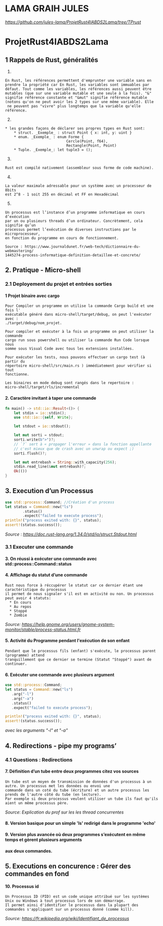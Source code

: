 # LAMA GRAIH JULES
_https://github.com/jules-lama/ProjetRust4IABDS2Lama/tree/TPrust_

# ProjetRust4IABDS2Lama

## 1 Rappels de Rust, généralités

1. 

```
En Rust, les références permettent d'emprunter une variable sans en 
prendre la propriété car En Rust, les variables sont immuables par 
défaut. Tout comme les variables, les références aussi peuvent être 
mutables (que sur une variable mutable et une seule à la fois). "&" 
signifie référence constante et "&mut" signifie référence mutable 
(notons qu'on ne peut avoir les 2 types sur une même variable). Elle
 ne peuvent pas "vivre" plus longtemps que la variable qu'elle référence.
```

2. 

```
* les grandes façons de déclarer ses propres types en Rust sont: 
    * struct. _Exemple_ : struct Point { x: int, y: uint }
    * enum. _Exemple_ : enum Forme {
                            Cercle(Point, f64),
                            Rectangle(Point, Point)
    * Tuple. _Exemple_: let tuple3 = ();
```

3. 

```
Rust est compilé nativement (assembleur sous forme de code machine).  
```

4. 

```
La valeur maximale adressable pour un système avec un processeur de 8bits 
est 2^8 - 1 soit 255 en décimal et FF en Hexadécimal

```

5. 

```
Un processus est l’instance d’un programme informatique en cours d’exécution 
par un ou plusieurs threads d’un ordinateur. Concrètement, cela signifie qu’un 
processus permet l’exécution de diverses instructions par le microprocesseur, 
en fonction du programme en cours de fonctionnement.

Source : https://www.journaldunet.fr/web-tech/dictionnaire-du-webmastering/
1445274-process-informatique-definition-detaillee-et-concrete/
```

## 2. Pratique - Micro-shell

### 2.1 Deployement du projet et entrées sorties

#### 1 Projet binaire avec cargo 

```
Pour Compiler un programme on utilise la commande Cargo build et une fois l'
exécutable généré dans micro-shell/target/debug, on peut l'exécuter avec :
./target/debug/nom_projet.

Pour compiler et exécuter à la fois un programme on peut utiliser la commande 
cargo run sous powershell ou utiliser la commande Run Code lorsque nous
somme sous Visual Code avec tous les extensions installées.

Pour exécuter les tests, nous pouvons effectuer un cargo test (à partir du 
répertoire micro-shell/src/main.rs ) immédiatement pour vérifier si tout 
fonctionne.

Les binaires en mode debug sont rangés dans le repertoire : 
micro-shell/target/rls/incremental

```
#### 2. Caractère invitant à taper une commande

```rust
fn main() -> std::io::Result<()> {
    let stdin = io::stdin();
    use std::io::{self, Write};

    let stdout = io::stdout();

    let mut sorti = stdout;
    sorti.write(b">")?;
    // `?` sert à « propager l'erreur » dans la fonction appellante
    // c'est mieux que de crash avec un unwrap ou expect ;)
    sorti.flush()?;

    let mut entrebash = String::with_capacity(256);
    stdin.read_line(&mut entrebash)?;
    Ok(())
}
```

## 3. Execution d’un Processus

```rust
use std::process::Command; //Création d'un process
let status = Command::new("ls")
        .status()
        .expect("failed to execute process");
println!("process exited with: {}", status);
assert!(status.success());
```
_Source_ : _https://doc.rust-lang.org/1.34.0/std/io/struct.Stdout.html_

### 3.1 Executer une commande

#### 3. On réussi à exécuter une commande avec std::process::Command::status

#### 4. Affichage du statut d’une commande
```
Rust nous force à réccupérer le statut car ce dernier étant une caractéristique du processus
il permet de nous signaler s'il est en activité ou non. Un processus peut avoir 4 statuts:
  * En cours
  * Au repos
  * Stoppé
  * Zombie
```
_Source:_ _https://help.gnome.org/users/gnome-system-monitor/stable/process-status.html.fr_

#### 5. Activité du Programme pendant l'exécution de son enfant

 ```
 Pendant que le processus fils (enfant) s'exécute, le processus parent (programme) attend
 tranquillement que ce dernier se termine (Statut "Stoppé") avant de continuer.
 ```
 #### 6. Exécuter une commande avec plusieurs argument

 ```rust
use std::process::Command; 
let status = Command::new("ls")
    .arg("-l")
    .arg("-a")
    .status()
    .expect("failed to execute process");

println!("process exited with: {}", status);
assert!(status.success());
```
_avec les arguments "-l" et "-a"_
 
## 4. Redirections - pipe my programs’

### 4.1 Questions : Redirections

#### 7. Définition d’un tube entre deux programmes citez vos sources

```
Un tube est un moyen de transmission de données d'un processus à un autre. Un processus met les données ou envoi une
commande dans un coté du tube (écriture) et un autre processus les prends de l'autre côté du tube (en lecture).
Par exemple si deux processus veulent utiliser un tube ils faut qu'ils aient un même processus père.
```
_Source_: _Explication du prof sur les les thread concurrentes_

#### 8. Version basique pour un simple 'ls' redirigé dans le programme 'echo'

#### 9. Version plus avancée où deux programmes s’exécutent en même temps et gèrent plusieurs arguments 
####    aux deux commandes.

## 5. Executions en concurence : Gérer des commandes en fond

#### 10. Processus id

```
Un Processus ID (PID) est un code unique attribué sur les systèmes Unix ou Windows à tout processus lors de son démarrage. 
Il permet ainsi d'identifier le processus dans la plupart des commandes s'appliquant sur un processus donné (comme kill).
```
_Source:_ *https://fr.wikipedia.org/wiki/Identifiant_de_processus*






